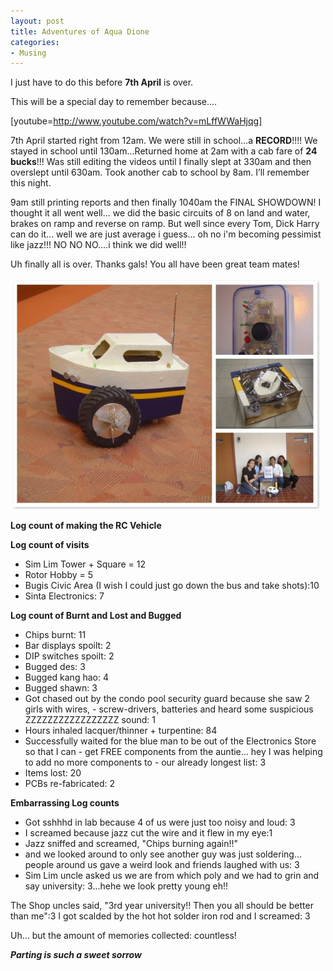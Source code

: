 ```yaml
---
layout: post
title: Adventures of Aqua Dione
categories:
- Musing
---
```


I just have to do this before **7th April** is over.

This will be a special day to remember because….

[youtube=http://www.youtube.com/watch?v=mLffWWaHjqg]

7th April started right from 12am. We were still in school…a **RECORD**!!!! We stayed in school until 130am…Returned home at 2am with a cab fare of **24 bucks**!!! Was still editing the videos until I finally slept at 330am and then overslept until 630am. Took another cab to school by 8am. I’ll remember this night.

9am still printing reports and then finally 1040am the FINAL SHOWDOWN! I thought it all went well... we did the basic circuits of 8 on land and water, brakes on ramp and reverse on ramp. But well since every Tom, Dick Harry can do it... well we are just average i guess... oh no i'm becoming pessimist like jazz!!! NO NO NO....i think we did well!!

Uh finally all is over. Thanks gals! You all have been great team mates!

![](/img/mosiacS.jpg)

**Log count of making the RC Vehicle**

**Log count of visits**

- Sim Lim Tower + Square = 12
- Rotor Hobby = 5
- Bugis Civic Area (I wish I could just go down the bus and take shots):10
- Sinta Electronics: 7

**Log count of Burnt and Lost and Bugged**

- Chips burnt: 11
- Bar displays spoilt: 2
- DIP switches spoilt: 2
- Bugged des: 3
- Bugged kang hao: 4
- Bugged shawn: 3
- Got chased out by the condo pool security guard because she saw 2 girls with wires, - screw-drivers, batteries and heard some suspicious ZZZZZZZZZZZZZZZZZ sound: 1
- Hours inhaled lacquer/thinner + turpentine: 84
- Successfully waited for the blue man to be out of the Electronics Store so that I can - get FREE components from the auntie... hey I was helping to add no more components to - our already longest list: 3
- Items lost: 20
- PCBs re-fabricated: 2

**Embarrassing Log counts**

- Got sshhhd in lab because 4 of us were just too noisy and loud: 3
- I screamed because jazz cut the wire and it flew in my eye:1
- Jazz sniffed and screamed, "Chips burning again!!"
- and we looked around to only see another guy was just soldering... people around us gave a weird look and friends laughed with us: 3
- Sim Lim uncle asked us we are from which poly and we had to grin and say university: 3...hehe we look pretty young eh!!

The Shop uncles said, "3rd year university!! Then you all should be better than me":3
I got scalded by the hot hot solder iron rod and I screamed: 3

Uh... but the amount of memories collected: countless!

**_Parting is such a sweet sorrow_**
